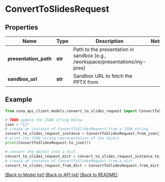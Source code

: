 # ConvertToSlidesRequest


## Properties

Name | Type | Description | Notes
------------ | ------------- | ------------- | -------------
**presentation_path** | **str** | Path to the presentation in sandbox (e.g., /workspace/presentations/my-pres) | 
**sandbox_url** | **str** | Sandbox URL to fetch the PPTX from | 

## Example

```python
from suna_api_client.models.convert_to_slides_request import ConvertToSlidesRequest

# TODO update the JSON string below
json = "{}"
# create an instance of ConvertToSlidesRequest from a JSON string
convert_to_slides_request_instance = ConvertToSlidesRequest.from_json(json)
# print the JSON string representation of the object
print(ConvertToSlidesRequest.to_json())

# convert the object into a dict
convert_to_slides_request_dict = convert_to_slides_request_instance.to_dict()
# create an instance of ConvertToSlidesRequest from a dict
convert_to_slides_request_from_dict = ConvertToSlidesRequest.from_dict(convert_to_slides_request_dict)
```
[[Back to Model list]](../README.md#documentation-for-models) [[Back to API list]](../README.md#documentation-for-api-endpoints) [[Back to README]](../README.md)



